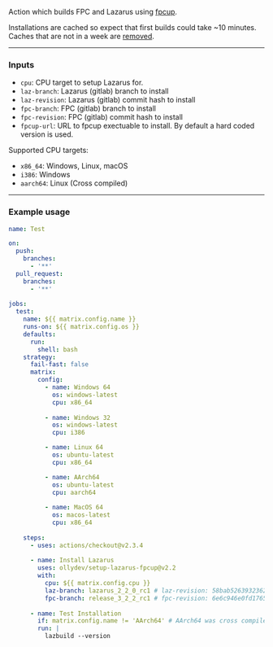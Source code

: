 Action which builds FPC and Lazarus using [fpcup](https://github.com/LongDirtyAnimAlf/Reiniero-fpcup).

Installations are cached so expect that first builds could take ~10 minutes.
Caches that are not in a week are [removed](https://github.com/actions/cache#cache-limits).

---

### Inputs
  
- `cpu`: CPU target to setup Lazarus for. 
- `laz-branch`: Lazarus (gitlab) branch to install
- `laz-revision`: Lazarus (gitlab) commit hash to install
- `fpc-branch`: FPC (gitlab) branch to install
- `fpc-revision`: FPC (gitlab) commit hash to install
- `fpcup-url`: URL to fpcup exectuable to install. By default a hard coded version is used.

Supported CPU targets:
- `x86_64`: Windows, Linux, macOS
- `i386`: Windows
- `aarch64`: Linux (Cross compiled)

---

### Example usage

```yml
name: Test

on: 
  push:
    branches:
      - '**'
  pull_request:
    branches:
      - '**'
      
jobs:
  test:
    name: ${{ matrix.config.name }}
    runs-on: ${{ matrix.config.os }}
    defaults:
      run:
        shell: bash
    strategy:
      fail-fast: false
      matrix:
        config:            
          - name: Windows 64
            os: windows-latest
            cpu: x86_64
            
          - name: Windows 32  
            os: windows-latest
            cpu: i386

          - name: Linux 64
            os: ubuntu-latest
            cpu: x86_64

          - name: AArch64  
            os: ubuntu-latest
            cpu: aarch64
            
          - name: MacOS 64
            os: macos-latest
            cpu: x86_64
            
    steps:
      - uses: actions/checkout@v2.3.4
      
      - name: Install Lazarus
        uses: ollydev/setup-lazarus-fpcup@v2.2
        with:
          cpu: ${{ matrix.config.cpu }}
          laz-branch: lazarus_2_2_0_rc1 # laz-revision: 58bab5263932362aa35a59bf0cd9439dfe87b25c
          fpc-branch: release_3_2_2_rc1 # fpc-revision: 6e6c946e0fd1765f99110e12c79db27a400c6587
		 
      - name: Test Installation
        if: matrix.config.name != 'AArch64' # AArch64 was cross compiled!
        run: |
          lazbuild --version
```

